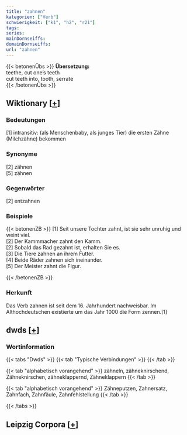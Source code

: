 ```yaml
---
title: "zahnen"
kategorien: ["Verb"]
schwierigkeit: ["k1", "h2", "r21"]
tags:
series:
mainDornseiffs:
domainDornseiffs:
url: "zahnen"
---
```


{{< betonenÜbs >}}
**Übersetzung:**  
teethe, cut one’s teeth  
cut teeth into, tooth, serrate  
{{< /betonenÜbs >}}

## Wiktionary [[+](https://de.wiktionary.org/wiki/zahnen)]

### Bedeutungen
[1] intransitiv: (als Menschenbaby, als junges Tier) die ersten Zähne (Milchzähne) bekommen  

### Synonyme
[2] zähnen  
[5] zähnen  

### Gegenwörter
[2] entzahnen  

### Beispiele
{{< betonenZB >}}
[1] Seit unsere Tochter zahnt, ist sie sehr unruhig und weint viel.  
[2] Der Kammmacher zahnt den Kamm.  
[2] Sobald das Rad gezahnt ist, erhalten Sie es.  
[3] Die Tiere zahnen an ihrem Futter.  
[4] Beide Räder zahnen sich ineinander.  
[5] Der Meister zahnt die Figur.  

{{< /betonenZB >}}
### Herkunft
Das Verb zahnen ist seit dem 16. Jahrhundert nachweisbar. Im Althochdeutschen existierte um das Jahr 1000 die Form zennen.[1]  



## dwds [[+](https://www.dwds.de/wb/zahnen)]

### Wortinformation
{{< tabs "Dwds" >}}
{{< tab "Typische Verbindungen" >}}
{{< /tab >}}

{{< tab "alphabetisch vorangehend" >}}
zähneln, zähneknirschend, Zähneknirschen, zähneklappernd, Zähneklappern
{{< /tab >}}

{{< tab "alphabetisch vorangehend" >}}
Zähneputzen, Zahnersatz, Zahnfach, Zahnfäule, Zahnfehlstellung
{{< /tab >}}

{{< /tabs >}}

## Leipzig Corpora [[+](https://corpora.uni-leipzig.de/en/res?word=zahnen&corpusId=deu_newscrawl-public_2018)]

